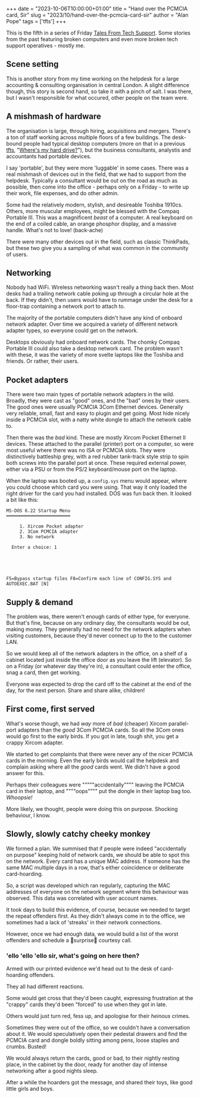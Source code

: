 +++
date = "2023-10-06T10:00:00+01:00"
title = "Hand over the PCMCIA card, Sir"
slug = "2023/10/hand-over-the-pcmcia-card-sir"
author = "Alan Pope"
tags = ['tfts']
+++

This is the fifth in a series of Friday [Tales From Tech Support](https://blog.popey.com/tags/tfts/). Some stories from the past featuring broken computers and even more broken tech support operatives - mostly me.

## Scene setting

This is another story from my time working on the helpdesk for a large accounting & consulting organisation in central London. A slight difference though, this story is second hand, so take it with a pinch of salt. I was there, but I wasn't responsible for what occured, other people on the team were.

## A mishmash of hardware

The organisation is large, through hiring, acquisitions and mergers. There's a ton of staff working across multiple floors of a few buildings. The desk-bound people had typical desktop computers (more on that in a previous [tfts](https://blog.popey.com/tags/tfts/), "[Where's my hard drive?](/blog/2023/09/wheres-my-hard-drive)"), but the business consultants, analystis and accountants had portable devices.

I say 'portable', but they were more 'luggable' in some cases. There was a real mishmash of devices out in the field, that we had to support from the helpdesk. Typically a consultant would be out on the road as much as possible, then come into the office - perhaps only on a Friday - to write up their work, file expenses, and do other admin.

Some had the relatively modern, stylish, and desireable Toshiba 1910cs. Others, more muscular employees, might be blessed with the Compaq Portable III. This was a magnificent *beast* of a computer. A real keyboard on the end of a coiled cable, an orange phosphor display, and a massive handle. What's not to love! (back-ache)

There were many other devices out in the field, such as classic ThinkPads, but these two give you a sampling of what was common in the community of users.

## Networking

Nobody had WiFi. Wireless networking wasn't really a thing back then. Most desks had a trailing network cable poking up through a circular hole at the back. If they didn't, then users would have to rummage under the desk for a floor-trap containing a network port to attach to.

The majority of the portable computers didn't have any kind of onboard network adapter. Over time we acquired a variety of different network adapter types, so everyone could get on the network. 

Desktops obviously had onboard network cards. The chomky Compaq Portable III could also take a desktop network card. The problem wasn't with these, it was the variety of more svelte laptops like the Toshiba and friends. Or rather, their users. 

## Pocket adapters

There were two main types of portable network adapters in the wild. Broadly, they were cast as "good" ones, and the "bad" ones by their users. The good ones were usually PCMCIA 3Com Ethernet devices. Generally very reliable, small, fast and easy to plugin and get going. Most hide nicely inside a PCMCIA slot, with a natty white dongle to attach the network cable to. 

Then there was the *bad* kind. These are mostly Xircom Pocket Ethernet II devices. These attached to the parallel (printer) port on a computer, so were most useful where there was no ISA or PCMCIA slots. They were distinctively battleship grey, with a red rubber tank-track style strip to spin both screws into the parallel port at once. These required external power, either via a PSU or from the PS/2 keyboard/mouse port on the laptop.

When the laptop was booted up, a `config.sys` menu would appear, where you could choose which card you were using. That way it only loaded the right driver for the card you had installed. DOS was fun back then. It looked a bit like this:

```text
MS-DOS 6.22 Startup Menu
════════════════════════

     1. Xircom Pocket adapter
     2. 3Com PCMCIA adapter
     3. No network

  Enter a choice: 1





F5=Bypass startup files F8=Confirm each line of CONFIG.SYS and AUTOEXEC.BAT [N]
```

## Supply & demand

The problem was, there weren't enough cards of either type, for everyone. But that's fine, because on any ordinary day, the consultants would be out, making money. They generally had no need for the network adapters when visiting customers, because they'd never connect up to the to the customer LAN.

So we would keep all of the network adapters in the office, on a shelf of a cabinet located just inside the office door as you leave the lift (elevator). So on a Friday (or whatever day they're in), a consultant could enter the office, snag a card, then get working.

Everyone was expected to drop the card off to the cabinet at the end of the day, for the next person. Share and share alike, children!

## First come, first served

What's worse though, we had *way* more of *bad* (cheaper) Xircom parallel-port adapters than the *good* 3Com PCMCIA cards. So all the 3Com ones would go first to the early birds. If you got in late, tough shit, you get a crappy Xircom adapter. 

We started to get complaints that there were never any of the nicer PCMCIA cards in the morning. Even the early birds would call the helpdesk and complain asking where all the *good* cards went. We didn't have a good answer for this. 

Perhaps their colleagues were """""accidentally"""" leaving the PCMCIA card in their laptop, and """"oops"""" put the dongle in their laptop bag too. *Whoopsie!* 

More likely, we thought, people were doing this on purpose. Shocking behaviour, I know. 

## Slowly, slowly catchy cheeky monkey

We formed a plan. We summised that if people were indeed "accidentally on purpose" keeping hold of network cards, we should be able to spot this on the network. Every card has a unique MAC address. If someone has the same MAC multiple days in a row, that's either coincidence or deliberate card-hoarding.

So, a script was developed which ran regularly, capturing the MAC addresses of everyone on the network segment where this behaviour was observed. This data was correlated with user account names. 

It took days to build this evidence, of course, because we needed to target the repeat offenders first. As they didn't always come in to the office, we sometimes had a lack of 'streaks' in their network connections.

However, once we had enough data, we would build a list of the worst offenders and schedule a 🌟surprise🌟 courtesy call.

### 'ello 'ello 'ello sir, what's going on here then?

Armed with our printed evidence we'd head out to the desk of card-hoarding offenders. 

They all had different reactions. 

Some would get cross that they'd been caught, expressing frustration at the "crappy" cards they'd been "forced" to use when they got in late. 

Others would just turn red, fess up, and apologise for their *heinous* crimes.

Sometimes they were out of the office, so we couldn't have a conversation about it. We would speculatively open their pedestal drawers and find the PCMCIA card and dongle boldly sitting among pens, loose staples and crumbs. Busted!

We would always return the cards, good or bad, to their nightly resting place, in the cabinet by the door, ready for another day of intense networking after a good nights sleep.

After a while the hoarders got the message, and shared their toys, like good little girls and boys.
